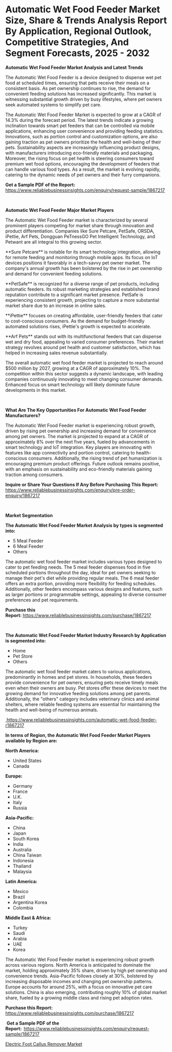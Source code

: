 <p><h1>Automatic Wet Food Feeder Market Size, Share & Trends Analysis Report By Application, Regional Outlook, Competitive Strategies, And Segment Forecasts, 2025 - 2032</h1></p><p><strong>Automatic Wet Food Feeder Market Analysis and Latest Trends</strong></p>
<p><p>The Automatic Wet Food Feeder is a device designed to dispense wet pet food at scheduled times, ensuring that pets receive their meals on a consistent basis. As pet ownership continues to rise, the demand for convenient feeding solutions has increased significantly. This market is witnessing substantial growth driven by busy lifestyles, where pet owners seek automated systems to simplify pet care. </p><p>The Automatic Wet Food Feeder Market is expected to grow at a CAGR of 14.3% during the forecast period. The latest trends indicate a growing inclination towards smart pet feeders that can be controlled via mobile applications, enhancing user convenience and providing feeding statistics. Innovations, such as portion control and customization options, are also gaining traction as pet owners prioritize the health and well-being of their pets. Sustainability aspects are increasingly influencing product designs, with manufacturers introducing eco-friendly materials and packaging. Moreover, the rising focus on pet health is steering consumers toward premium wet food options, encouraging the development of feeders that can handle various food types. As a result, the market is evolving rapidly, catering to the dynamic needs of pet owners and their furry companions.</p></p>
<p><strong>Get a Sample PDF of the Report:&nbsp;</strong> <a href="https://www.reliablebusinessinsights.com/enquiry/request-sample/1867217?utm_campaign=2121&utm_medium=2&utm_source=Github&utm_content=ia&utm_term=09022025&utm_id=automatic-wet-food-feeder">https://www.reliablebusinessinsights.com/enquiry/request-sample/1867217</a></p>
<p>&nbsp;</p>
<p><strong>Automatic Wet Food Feeder Major Market Players</strong></p>
<p><p>The Automatic Wet Food Feeder market is characterized by several prominent players competing for market share through innovation and product differentiation. Companies like Sure Petcare, PetSafe, ORSDA, iPettie, Arf Pets, Dongguan PeTnessGO Pet Intelligent Technology, and Petwant are all integral to this growing sector.</p><p>**Sure Petcare** is notable for its smart technology integration, allowing for remote feeding and monitoring through mobile apps. Its focus on IoT devices positions it favorably in a tech-savvy pet owner market. The company's annual growth has been bolstered by the rise in pet ownership and demand for convenient feeding solutions.</p><p>**PetSafe** is recognized for a diverse range of pet products, including automatic feeders. Its robust marketing strategies and established brand reputation contribute to a significant market presence. PetSafe is experiencing consistent growth, projecting to capture a more substantial market share due to an increase in online sales.</p><p>**iPettie** focuses on creating affordable, user-friendly feeders that cater to cost-conscious consumers. As the demand for budget-friendly automated solutions rises, iPettie's growth is expected to accelerate. </p><p>**Arf Pets** stands out with its multifunctional feeders that can dispense wet and dry food, appealing to varied consumer preferences. Their market strategy revolves around pet health and customer satisfaction, which has helped in increasing sales revenue substantially.</p><p>The overall automatic wet food feeder market is projected to reach around $500 million by 2027, growing at a CAGR of approximately 10%. The competition within this sector suggests a dynamic landscape, with leading companies continuously innovating to meet changing consumer demands. Enhanced focus on smart technology will likely dominate future developments in this market.</p></p>
<p>&nbsp;</p>
<p><strong>What Are The Key Opportunities For Automatic Wet Food Feeder Manufacturers?</strong></p>
<p><p>The Automatic Wet Food Feeder market is experiencing robust growth, driven by rising pet ownership and increasing demand for convenience among pet owners. The market is projected to expand at a CAGR of approximately 8% over the next five years, fueled by advancements in smart technology and IoT integration. Key players are innovating with features like app connectivity and portion control, catering to health-conscious consumers. Additionally, the rising trend of pet humanization is encouraging premium product offerings. Future outlook remains positive, with an emphasis on sustainability and eco-friendly materials gaining traction among consumers.</p></p>
<p><strong>Inquire or Share Your Questions If Any Before Purchasing This Report:</strong> <a href="https://www.reliablebusinessinsights.com/enquiry/pre-order-enquiry/1867217?utm_campaign=2121&utm_medium=2&utm_source=Github&utm_content=ia&utm_term=09022025&utm_id=automatic-wet-food-feeder">https://www.reliablebusinessinsights.com/enquiry/pre-order-enquiry/1867217</a></p>
<p>&nbsp;</p>
<p><strong>Market Segmentation</strong></p>
<p><strong>The Automatic Wet Food Feeder Market Analysis by types is segmented into:</strong></p>
<p><ul><li>5 Meal Feeder</li><li>6 Meal Feeder</li><li>Others</li></ul></p>
<p><p>The automatic wet food feeder market includes various types designed to cater to pet feeding needs. The 5 meal feeder dispenses food in five scheduled portions throughout the day, ideal for pet owners seeking to manage their pet's diet while providing regular meals. The 6 meal feeder offers an extra portion, providing more flexibility for feeding schedules. Additionally, other feeders encompass various designs and features, such as larger portions or programmable settings, appealing to diverse consumer preferences and pet requirements.</p></p>
<p><strong>Purchase this Report:&nbsp;</strong><a href="https://www.reliablebusinessinsights.com/purchase/1867217?utm_campaign=2121&utm_medium=2&utm_source=Github&utm_content=ia&utm_term=09022025&utm_id=automatic-wet-food-feeder">https://www.reliablebusinessinsights.com/purchase/1867217</a></p>
<p>&nbsp;</p>
<p><strong>The Automatic Wet Food Feeder Market Industry Research by Application is segmented into:</strong></p>
<p><ul><li>Home</li><li>Pet Store</li><li>Others</li></ul></p>
<p><p>The automatic wet food feeder market caters to various applications, predominantly in homes and pet stores. In households, these feeders provide convenience for pet owners, ensuring pets receive timely meals even when their owners are busy. Pet stores offer these devices to meet the growing demand for innovative feeding solutions among pet parents. Additionally, the "others" category includes veterinary clinics and animal shelters, where reliable feeding systems are essential for maintaining the health and well-being of numerous animals.</p></p>
<p><a href="https://www.reliablebusinessinsights.com/automatic-wet-food-feeder-r1867217?utm_campaign=2121&utm_medium=2&utm_source=Github&utm_content=ia&utm_term=09022025&utm_id=automatic-wet-food-feeder">&nbsp;https://www.reliablebusinessinsights.com/automatic-wet-food-feeder-r1867217</a></p>
<p><strong>In terms of Region, the Automatic Wet Food Feeder Market Players available by Region are:</strong></p>
<p>
    <p> <strong> North America: </strong>
        <ul>
            <li>United States</li>
            <li>Canada</li>
        </ul>
        </p> 
    <p> <strong> Europe: </strong>
        <ul>
            <li>Germany</li>
            <li>France</li>
            <li>U.K.</li>
            <li>Italy</li>
            <li>Russia</li>
        </ul>
        </p> 
    <p> <strong> Asia-Pacific: </strong>
        <ul>
            <li>China</li>
            <li>Japan</li>
            <li>South Korea</li>
            <li>India</li>
            <li>Australia</li>
            <li>China Taiwan</li>
            <li>Indonesia</li>
            <li>Thailand</li>
            <li>Malaysia</li>
        </ul>
        </p> 
    <p> <strong> Latin America: </strong>
        <ul>
            <li>Mexico</li>
            <li>Brazil</li>
            <li>Argentina Korea</li>
            <li>Colombia</li>
        </ul>
        </p> 
    <p> <strong> Middle East & Africa: </strong>
        <ul>
            <li>Turkey</li>
            <li>Saudi</li>
            <li>Arabia</li>
            <li>UAE</li>
            <li>Korea</li>
        </ul>
    </p>
    </p>
<p><p>The Automatic Wet Food Feeder market is experiencing robust growth across various regions. North America is anticipated to dominate the market, holding approximately 35% share, driven by high pet ownership and convenience trends. Asia-Pacific follows closely at 30%, bolstered by increasing disposable incomes and changing pet ownership patterns. Europe accounts for around 25%, with a focus on innovative pet care solutions. China is also emerging, contributing roughly 10% of global market share, fueled by a growing middle class and rising pet adoption rates.</p></p>
<p><strong>Purchase this Report: </strong><a href="https://www.reliablebusinessinsights.com/purchase/1867217?utm_campaign=2121&utm_medium=2&utm_source=Github&utm_content=ia&utm_term=09022025&utm_id=automatic-wet-food-feeder">https://www.reliablebusinessinsights.com/purchase/1867217</a></p>
<p>&nbsp;<strong>Get a Sample PDF of the Report:&nbsp;&nbsp;</strong><a href="https://www.reliablebusinessinsights.com/enquiry/request-sample/1867217?utm_campaign=2121&utm_medium=2&utm_source=Github&utm_content=ia&utm_term=09022025&utm_id=automatic-wet-food-feeder">https://www.reliablebusinessinsights.com/enquiry/request-sample/1867217</a></p>
<p><strong></strong></p>
<p><p><a href="https://github.com/AshrafKhan865/Market-Research-Report-List-1/blob/main/electric-foot-callus-remover-market.md?utm_campaign=2121&utm_medium=2&utm_source=Github&utm_content=ia&utm_term=09022025&utm_id=automatic-wet-food-feeder">Electric Foot Callus Remover Market</a></p></p>